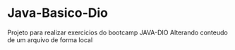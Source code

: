 # Java-Basico-Dio
Projeto para realizar exercicios do bootcamp JAVA-DIO
Alterando conteudo de um arquivo de forma local

